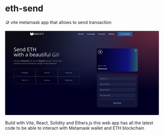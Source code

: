 # eth-send
🪙 vite metamask app that allows to send transaction

![alt text](https://github.com/picozzimichele/picodepaperis/blob/main/public/images/projects/eth-card.png?raw=true)

Build with Vite, React, Solidity and Ethers.js this web app has all the latest code to be able to interact with Metamask wallet and ETH blockchain
